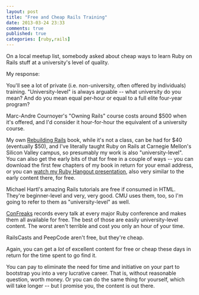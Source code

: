 ```yaml
---
layout: post
title: "Free and Cheap Rails Training"
date: 2013-03-24 23:33
comments: true
published: true
categories: [ruby,rails]
---
```

On a local meetup list, somebody asked about cheap ways to learn Ruby on Rails stuff at a university's level of quality.

My response:

You'll see a lot of private (i.e. non-university, often offered by individuals) training.  "University-level" is always arguable -- what university do you mean?  And do you mean equal per-hour or equal to a full elite four-year program?

Marc-Andre Cournoyer's "Owning Rails" course costs around $500 when it's offered, and I'd consider it hour-for-hour the equivalent of a university course.

My own <a href="http://rebuilding-rails.com">Rebuilding Rails</a> book, while it's not a class, can be had for $40 (eventually $50), and I've literally taught Ruby on Rails at Carnegie Mellon's Silicon Valley campus, so presumably my work is also "university-level".  You can also get the early bits of that for free in a couple of ways -- you can download the first few chapters of my book in return for your email address, or you can <a href="http://www.youtube.com/watch?v=evDJMLb1d28&feature=youtu.be">watch my Ruby Hangout presentation</a>, also very similar to the early content there, for free.

Michael Hartl's amazing Rails tutorials are free if consumed in HTML.  They're beginner-level and very, very good.  CMU uses them, too, so I'm going to refer to them as "university-level" as well.

<a href="http://confreaks.com">ConFreaks</a> records every talk at every major Ruby conference and makes them all available for free.  The best of those are easily university-level content.  The worst aren't terrible and cost you only an hour of your time.

RailsCasts and PeepCode aren't free, but they're cheap.

Again, you can get a *lot* of excellent content for free or cheap these days in return for the time spent to go find it.

You can pay to eliminate the need for time and initiative on your part to bootstrap you into a very lucrative career.  That is, without reasonable question, worth money.  Or you can do the same thing for yourself, which will take longer -- but I promise you, the content is out there.

